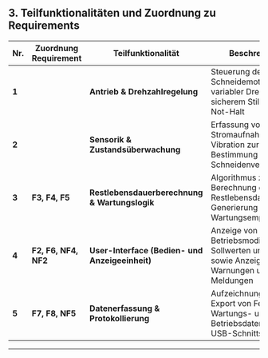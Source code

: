 ## 3. Teilfunktionalitäten und Zuordnung zu Requirements

| **Nr.** | **Zuordnung Requirement** |**Teilfunktionalität** | **Beschreibung** |
|----------|----------|------------------------|------------------|
| **1** |  | **Antrieb & Drehzahlregelung** | Steuerung des Schneidemotors mit variabler Drehzahl und sicherem Stillsetzen bei Not-Halt
| **2** |  | **Sensorik & Zustandsüberwachung** | Erfassung von Stromaufnahme und Vibration zur Bestimmung des Schneidenverschleißes
| **3** | **F3, F4, F5**| **Restlebensdauerberechnung & Wartungslogik** | Algorithmus zur Berechnung der Restlebensdauer und Generierung von Wartungsempfehlungen
| **4** | **F2, F6, NF4, NF2** | **User-Interface (Bedien- und Anzeigeeinheit)** | Anzeige von Betriebsmodi, Sollwerten und Presets sowie Anzeige von Warnungen und Meldungen
| **5** | **F7, F8, NF5** | **Datenerfassung & Protokollierung** | Aufzeichnung und Export von Fehler-, Wartungs- und Betriebsdaten über USB-Schnittstelle

---
